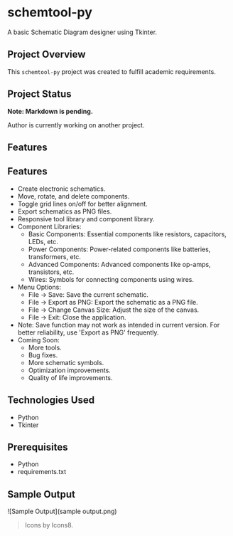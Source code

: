 # schemtool-py
A basic Schematic Diagram designer using Tkinter.

## Project Overview

This `schemtool-py` project was created to fulfill academic requirements.

## Project Status

**Note: Markdown is pending.**

Author is currently working on another project.

## Features

## Features

- Create electronic schematics.
- Move, rotate, and delete components.
- Toggle grid lines on/off for better alignment.
- Export schematics as PNG files.
- Responsive tool library and component library.
- Component Libraries:
  - Basic Components: Essential components like resistors, capacitors, LEDs, etc.
  - Power Components: Power-related components like batteries, transformers, etc.
  - Advanced Components: Advanced components like op-amps, transistors, etc.
  - Wires: Symbols for connecting components using wires.
- Menu Options:
  - File -> Save: Save the current schematic.
  - File -> Export as PNG: Export the schematic as a PNG file.
  - File -> Change Canvas Size: Adjust the size of the canvas.
  - File -> Exit: Close the application.
- Note: Save function may not work as intended in current version. For better reliability, use 'Export as PNG' frequently.
- Coming Soon:
  - More tools.
  - Bug fixes.
  - More schematic symbols.
  - Optimization improvements.
  - Quality of life improvements.

## Technologies Used
  - Python
  - Tkinter

## Prerequisites
  - Python
  - requirements.txt

## Sample Output
![Sample Output](sample output.png)

> Icons by Icons8.
